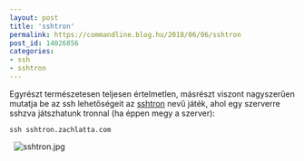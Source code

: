 ```yaml
---
layout: post
title: 'sshtron'
permalink: https://commandline.blog.hu/2018/06/06/sshtron
post_id: 14026856
categories: 
- ssh
- sshtron
---
```


Egyrészt természetesen teljesen értelmetlen, másrészt viszont nagyszerűen mutatja be az ssh lehetőségeit az 
[sshtron](https://github.com/zachlatta/sshtron/) nevű játék, ahol egy szerverre sshzva játszhatunk tronnal (ha éppen megy a szerver):

```
ssh sshtron.zachlatta.com
```

 
![sshtron.jpg](http://m.blog.hu/co/commandline/image/sshtron.jpg)